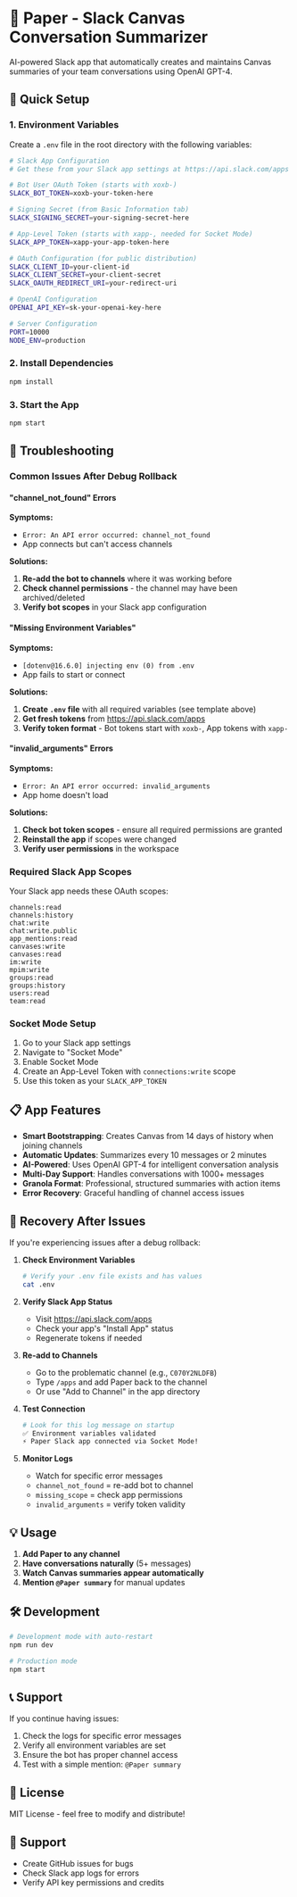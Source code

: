 # 📄 Paper - Slack Canvas Conversation Summarizer

AI-powered Slack app that automatically creates and maintains Canvas summaries of your team conversations using OpenAI GPT-4.

## 🚀 Quick Setup

### 1. Environment Variables
Create a `.env` file in the root directory with the following variables:

```bash
# Slack App Configuration
# Get these from your Slack app settings at https://api.slack.com/apps

# Bot User OAuth Token (starts with xoxb-)
SLACK_BOT_TOKEN=xoxb-your-token-here

# Signing Secret (from Basic Information tab)
SLACK_SIGNING_SECRET=your-signing-secret-here

# App-Level Token (starts with xapp-, needed for Socket Mode)
SLACK_APP_TOKEN=xapp-your-app-token-here

# OAuth Configuration (for public distribution)
SLACK_CLIENT_ID=your-client-id
SLACK_CLIENT_SECRET=your-client-secret
SLACK_OAUTH_REDIRECT_URI=your-redirect-uri

# OpenAI Configuration
OPENAI_API_KEY=sk-your-openai-key-here

# Server Configuration
PORT=10000
NODE_ENV=production
```

### 2. Install Dependencies
```bash
npm install
```

### 3. Start the App
```bash
npm start
```

## 🔧 Troubleshooting

### Common Issues After Debug Rollback

#### "channel_not_found" Errors
**Symptoms:**
- `Error: An API error occurred: channel_not_found`
- App connects but can't access channels

**Solutions:**
1. **Re-add the bot to channels** where it was working before
2. **Check channel permissions** - the channel may have been archived/deleted
3. **Verify bot scopes** in your Slack app configuration

#### "Missing Environment Variables"
**Symptoms:**
- `[dotenv@16.6.0] injecting env (0) from .env`
- App fails to start or connect

**Solutions:**
1. **Create `.env` file** with all required variables (see template above)
2. **Get fresh tokens** from https://api.slack.com/apps
3. **Verify token format** - Bot tokens start with `xoxb-`, App tokens with `xapp-`

#### "invalid_arguments" Errors
**Symptoms:**
- `Error: An API error occurred: invalid_arguments`
- App home doesn't load

**Solutions:**
1. **Check bot token scopes** - ensure all required permissions are granted
2. **Reinstall the app** if scopes were changed
3. **Verify user permissions** in the workspace

### Required Slack App Scopes
Your Slack app needs these OAuth scopes:
```
channels:read
channels:history
chat:write
chat:write.public
app_mentions:read
canvases:write
canvases:read
im:write
mpim:write
groups:read
groups:history
users:read
team:read
```

### Socket Mode Setup
1. Go to your Slack app settings
2. Navigate to "Socket Mode" 
3. Enable Socket Mode
4. Create an App-Level Token with `connections:write` scope
5. Use this token as your `SLACK_APP_TOKEN`

## 📋 App Features

- **Smart Bootstrapping**: Creates Canvas from 14 days of history when joining channels
- **Automatic Updates**: Summarizes every 10 messages or 2 minutes
- **AI-Powered**: Uses OpenAI GPT-4 for intelligent conversation analysis
- **Multi-Day Support**: Handles conversations with 1000+ messages
- **Granola Format**: Professional, structured summaries with action items
- **Error Recovery**: Graceful handling of channel access issues

## 🔄 Recovery After Issues

If you're experiencing issues after a debug rollback:

1. **Check Environment Variables**
   ```bash
   # Verify your .env file exists and has values
   cat .env
   ```

2. **Verify Slack App Status**
   - Visit https://api.slack.com/apps
   - Check your app's "Install App" status
   - Regenerate tokens if needed

3. **Re-add to Channels**
   - Go to the problematic channel (e.g., `C070Y2NLDFB`)
   - Type `/apps` and add Paper back to the channel
   - Or use "Add to Channel" in the app directory

4. **Test Connection**
   ```bash
   # Look for this log message on startup
   ✅ Environment variables validated
   ⚡️ Paper Slack app connected via Socket Mode!
   ```

5. **Monitor Logs**
   - Watch for specific error messages
   - `channel_not_found` = re-add bot to channel
   - `missing_scope` = check app permissions
   - `invalid_arguments` = verify token validity

## 💡 Usage

1. **Add Paper to any channel**
2. **Have conversations naturally** (5+ messages)
3. **Watch Canvas summaries appear automatically**
4. **Mention `@Paper summary`** for manual updates

## 🛠️ Development

```bash
# Development mode with auto-restart
npm run dev

# Production mode
npm start
```

## 📞 Support

If you continue having issues:
1. Check the logs for specific error messages
2. Verify all environment variables are set
3. Ensure the bot has proper channel access
4. Test with a simple mention: `@Paper summary`

## 📄 License

MIT License - feel free to modify and distribute!

## 🤝 Support

- Create GitHub issues for bugs
- Check Slack app logs for errors
- Verify API key permissions and credits 